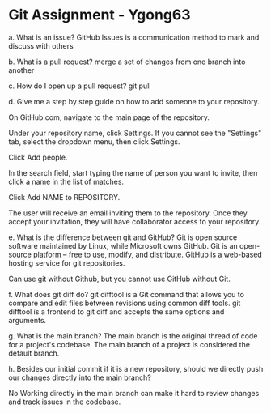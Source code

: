 # Git Assignment - Ygong63
a. What is an issue?
GitHub Issues is a communication method to mark and discuss with others

b. What is a pull request?
merge a set of changes from one branch into another

c. How do I open up a pull request?
git pull

d. Give me a step by step guide on how to add someone to your repository.

On GitHub.com, navigate to the main page of the repository.

Under your repository name, click  Settings. If you cannot see the "Settings" tab, select the  dropdown menu, then click Settings.

Click Add people.

In the search field, start typing the name of person you want to invite, then click a name in the list of matches.

Click Add NAME to REPOSITORY.

The user will receive an email inviting them to the repository. Once they accept your invitation, they will have collaborator access to your repository.

e. What is the difference between git and GitHub?
Git is open source software maintained by Linux, while Microsoft owns GitHub. Git is an open-source platform – free to use, modify, and distribute. GitHub is a web-based hosting service for git repositories.

Can use git without Github, but you cannot use GitHub without Git.

f. What does git diff do?
git difftool is a Git command that allows you to compare and edit files between revisions using common diff tools. git difftool is a frontend to git diff and accepts the same options and arguments.

g. What is the main branch?
The main branch is the original thread of code for a project's codebase. The main branch of a project is considered the default branch. 

h. Besides our initial commit if it is a new repository, should we directly push our changes directly into the main branch?

No 
Working directly in the main branch can make it hard to review changes and track issues in the codebase.